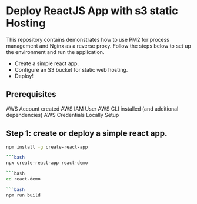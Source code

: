 
# Deploy ReactJS App with s3 static Hosting 

This repository contains demonstrates how to use PM2 for process management and Nginx as a reverse proxy. Follow the steps below to set up the environment and run the application.

* Create a simple react app.
* Configure an S3 bucket for static web hosting.
* Deploy!

## Prerequisites

AWS Account created
AWS IAM User
AWS CLI installed (and additional dependencies)
AWS Credentials Locally Setup

## Step 1: create or deploy a simple react app. 

```bash
npm install -g create-react-app

```bash
npx create-react-app react-demo

```bash
cd react-demo

```bash
npm run build 




